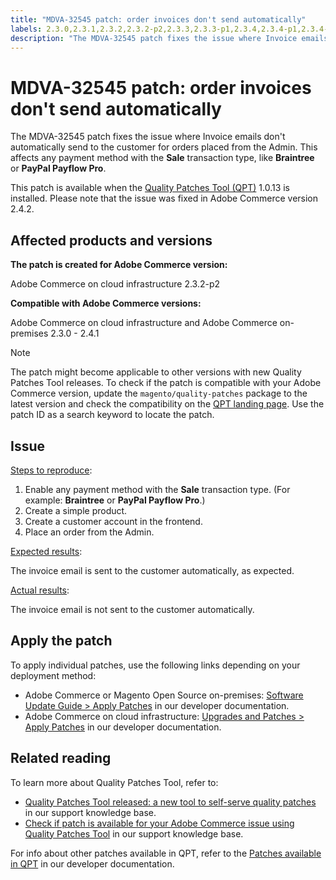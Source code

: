 ```yaml
---
title: "MDVA-32545 patch: order invoices don't send automatically"
labels: 2.3.0,2.3.1,2.3.2,2.3.2-p2,2.3.3,2.3.3-p1,2.3.4,2.3.4-p1,2.3.4-p2,2.3.5,2.3.5-p1,2.3.5-p2,2.3.6,2.4.0,2.4.0-p1,2.4.1,QPT 1.0.13,QPT patches,Magento Commerce,Magento Commerce Cloud,Quality Patches Tool,order invoices,sale transaction type,send automatically,Adobe Commerce,cloud infrastructure,on-premises,quality patches for Adobe Commerce,Magento Open Source
description: "The MDVA-32545 patch fixes the issue where Invoice emails don't automatically send to the customer for orders placed from the Admin. This affects any payment method with the **Sale** transaction type, like **Braintree** or **PayPal Payflow Pro**."
---
```


# MDVA-32545 patch: order invoices don't send automatically

The MDVA-32545 patch fixes the issue where Invoice emails don't automatically send to the customer for orders placed from the Admin. This affects any payment method with the **Sale** transaction type, like **Braintree** or **PayPal Payflow Pro**.

This patch is available when the [Quality Patches Tool (QPT)](https://devdocs.magento.com/guides/v2.4/comp-mgr/patching.html#mqp) 1.0.13 is installed. Please note that the issue was fixed in Adobe Commerce version 2.4.2.

## Affected products and versions

**The patch is created for Adobe Commerce version:**

Adobe Commerce on cloud infrastructure 2.3.2-p2

**Compatible with Adobe Commerce versions:**

Adobe Commerce on cloud infrastructure and Adobe Commerce on-premises 2.3.0 - 2.4.1

>[!NOTE]
>
>The patch might become applicable to other versions with new Quality Patches Tool releases. To check if the patch is compatible with your Adobe Commerce version, update the `magento/quality-patches` package to the latest version and check the compatibility on the [QPT landing page](https://devdocs.magento.com/quality-patches/tool.html#patch-grid). Use the patch ID as a search keyword to locate the patch.

## Issue

<u>Steps to reproduce</u>:

1. Enable any payment method with the **Sale** transaction type. (For example: **Braintree** or **PayPal Payflow Pro**.)
1. Create a simple product.
1. Create a customer account in the frontend.
1. Place an order from the Admin.

<u>Expected results</u>:

The invoice email is sent to the customer automatically, as expected.

<u>Actual results</u>:

The invoice email is not sent to the customer automatically.

## Apply the patch

To apply individual patches, use the following links depending on your deployment method:

* Adobe Commerce or Magento Open Source on-premises: [Software Update Guide > Apply Patches](https://devdocs.magento.com/guides/v2.4/comp-mgr/patching/mqp.html) in our developer documentation.
* Adobe Commerce on cloud infrastructure: [Upgrades and Patches > Apply Patches](https://devdocs.magento.com/cloud/project/project-patch.html) in our developer documentation.

## Related reading

To learn more about Quality Patches Tool, refer to:

* [Quality Patches Tool released: a new tool to self-serve quality patches](https://support.magento.com/hc/en-us/articles/360047139492) in our support knowledge base.
* [Check if patch is available for your Adobe Commerce issue using Quality Patches Tool](https://support.magento.com/hc/en-us/articles/360047125252) in our support knowledge base.

For info about other patches available in QPT, refer to the [Patches available in QPT](https://devdocs.magento.com/quality-patches/tool.html#patch-grid) in our developer documentation. 